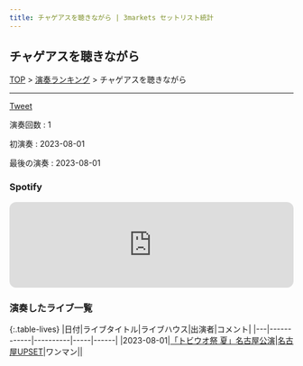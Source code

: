 ```yaml
---
title: チャゲアスを聴きながら | 3markets セットリスト統計
---
```

## チャゲアスを聴きながら


[TOP](/setlist/) > [演奏ランキング](songs.html) > チャゲアスを聴きながら

___

<a href="https://twitter.com/share?ref_src=twsrc%5Etfw" data-text="3markets[ ]セットリスト > チャゲアスを聴きながら" class="twitter-share-button" data-via="3markets" data-hashtags="3markets" data-related="3markets" data-show-count="false">Tweet</a>

演奏回数
: 1

初演奏
: 2023-08-01

最後の演奏
: 2023-08-01







### Spotify
<iframe style="border-radius:12px" src="https://open.spotify.com/embed/track/6JBHuNusPrYGanUYrrHESv?utm_source=generator" width="100%" height="152" frameBorder="0" allowfullscreen="" allow="autoplay; clipboard-write; encrypted-media; fullscreen; picture-in-picture" loading="lazy"></iframe>





### 演奏したライブ一覧

{:.table-lives}
|日付|ライブタイトル|ライブハウス|出演者|コメント|
|---|------------|----------|-----|------|
|<span class="nowrap">2023-08-01</span>|[「トビウオ祭 夏」名古屋公演](live073.html)|[名古屋UPSET](livehouse024.html)|ワンマン||



<script async src="https://platform.twitter.com/widgets.js" charset="utf-8"></script>